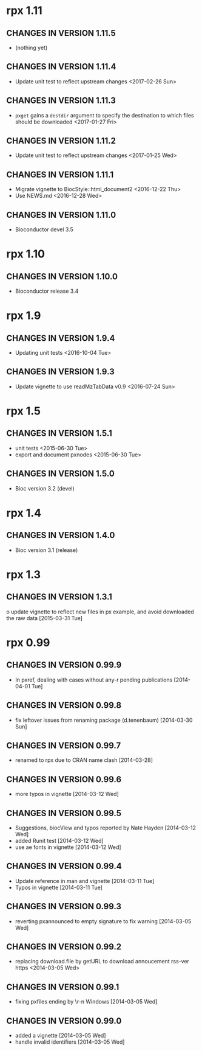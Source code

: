 # rpx 1.11

## CHANGES IN VERSION 1.11.5
- (nothing yet)

## CHANGES IN VERSION 1.11.4

- Update unit test to reflect upstream changes <2017-02-26 Sun>

## CHANGES IN VERSION 1.11.3

- `pxget` gains a `destdir` argument to specify the destination to which files
    should be downloaded <2017-01-27 Fri>

## CHANGES IN VERSION 1.11.2

- Update unit test to reflect upstream changes <2017-01-25 Wed>

## CHANGES IN VERSION 1.11.1

- Migrate vignette to BiocStyle::html_document2 <2016-12-22 Thu>
- Use NEWS.md <2016-12-28 Wed>

## CHANGES IN VERSION 1.11.0

- Bioconductor devel 3.5

# rpx 1.10

## CHANGES IN VERSION 1.10.0

- Bioconductor release 3.4
 
# rpx 1.9
 
## CHANGES IN VERSION 1.9.4

- Updating unit tests <2016-10-04 Tue>

## CHANGES IN VERSION 1.9.3

- Update vignette to use readMzTabData v0.9 <2016-07-24 Sun>

# rpx 1.5

## CHANGES IN VERSION 1.5.1

- unit tests <2015-06-30 Tue>
- export and document pxnodes <2015-06-30 Tue>

## CHANGES IN VERSION 1.5.0

- Bioc version 3.2 (devel)

# rpx 1.4

## CHANGES IN VERSION 1.4.0

- Bioc version 3.1 (release)

# rpx 1.3

## CHANGES IN VERSION 1.3.1

o update vignette to reflect new files in px example, and avoid
  downloaded the raw data [2015-03-31 Tue]

# rpx 0.99

## CHANGES IN VERSION 0.99.9

- In pxref, dealing with cases without any-r pending publications
   [2014-04-01 Tue]

## CHANGES IN VERSION 0.99.8

- fix leftover issues from renaming package (d.tenenbaum)
   [2014-03-30 Sun]

## CHANGES IN VERSION 0.99.7

- renamed to rpx due to CRAN name clash [2014-03-28]

## CHANGES IN VERSION 0.99.6

- more typos in vignette [2014-03-12 Wed] 

## CHANGES IN VERSION 0.99.5

- Suggestions, biocView and typos reported by Nate Hayden
   [2014-03-12 Wed]
- added Runit test [2014-03-12 Wed] 
- use ae fonts in vignette [2014-03-12 Wed] 

## CHANGES IN VERSION 0.99.4

- Update reference in man and vignette [2014-03-11 Tue]
- Typos in vignette [2014-03-11 Tue]

## CHANGES IN VERSION 0.99.3

- reverting pxannounced to empty signature to fix warning
 [2014-03-05 Wed]

## CHANGES IN VERSION 0.99.2

- replacing download.file by getURL to download annoucement rss-ver
   https <2014-03-05 Wed>

## CHANGES IN VERSION 0.99.1

- fixing pxfiles ending by \r-n Windows [2014-03-05 Wed]

## CHANGES IN VERSION 0.99.0

- added a vignette [2014-03-05 Wed]
- handle invalid identifiers [2014-03-05 Wed]
